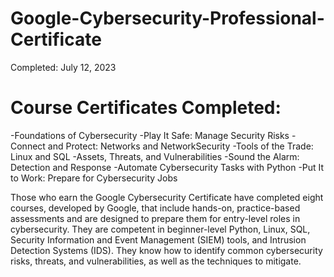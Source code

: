 # Google-Cybersecurity-Professional-Certificate

Completed: July 12, 2023

# Course Certificates Completed:
-Foundations of Cybersecurity
-Play It Safe: Manage Security Risks
-Connect and Protect: Networks and NetworkSecurity
-Tools of the Trade: Linux and SQL
-Assets, Threats, and Vulnerabilities
-Sound the Alarm: Detection and Response
-Automate Cybersecurity Tasks with Python
-Put It to Work: Prepare for Cybersecurity Jobs


Those who earn the Google Cybersecurity Certificate have completed eight courses, developed by Google, that include hands-on, practice-based assessments and are designed to prepare them for entry-level roles in cybersecurity. They are competent in beginner-level Python, Linux, SQL, Security Information and Event Management (SIEM) tools,
and Intrusion Detection Systems (IDS). They know how to identify common cybersecurity risks, threats, and vulnerabilities, as well as the techniques to mitigate.
